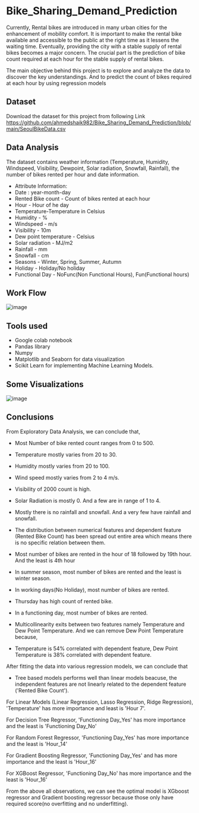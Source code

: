 # Bike_Sharing_Demand_Prediction

Currently, Rental bikes are introduced in many urban cities for the enhancement of mobility comfort. It is important to make the rental bike available and accessible to the public at the right time as it lessens the waiting time. Eventually, providing the city with a stable supply of rental bikes becomes a major concern. The crucial part is the prediction of bike count required at each hour for the stable supply of rental bikes.

The main objective behind this project is to explore and analyze the data to discover the key understandings. And to predict the count of bikes required at each hour by using regression models

## Dataset
Download the dataset for this project from following Link
https://github.com/ahmedshaik982/Bike_Sharing_Demand_Prediction/blob/main/SeoulBikeData.csv

## Data Analysis
The dataset contains weather information (Temperature, Humidity, Windspeed, Visibility, Dewpoint, Solar radiation, Snowfall, Rainfall), the number of bikes rented per hour and date information.
* Attribute Information:
* Date : year-month-day
* Rented Bike count - Count of bikes rented at each hour
* Hour - Hour of he day
* Temperature-Temperature in Celsius
* Humidity - %
* Windspeed - m/s
* Visibility - 10m
* Dew point temperature - Celsius
* Solar radiation - MJ/m2
* Rainfall - mm
* Snowfall - cm
* Seasons - Winter, Spring, Summer, Autumn
* Holiday - Holiday/No holiday
* Functional Day - NoFunc(Non Functional Hours), Fun(Functional hours)

## Work Flow
![image](https://user-images.githubusercontent.com/117965293/209428187-c3c4c916-63c6-4a44-9a99-d4f90e1a6464.png)

## Tools used
* Google colab notebook
* Pandas library
* Numpy
* Matplotlib and Seaborn for data visualization
* Scikit Learn for implementing Machine Learning Models.

## Some Visualizations
![image](https://user-images.githubusercontent.com/117965293/209428523-b1c8cec5-79e0-43eb-912e-a61ca0203a40.png)


## Conclusions
From Exploratory Data Analysis, we can conclude that,

* Most Number of bike rented count ranges from 0 to 500.

* Temperature mostly varies from 20 to 30.

* Humidity mostly varies from 20 to 100.

* Wind speed mostly varies from 2 to 4 m/s.

* Visibility of 2000 count is high.

* Solar Radiation is mostly 0. And a few are in range of 1 to 4.

* Mostly there is no rainfall and snowfall. And a very few have rainfall and snowfall.

* The distribution between numerical features and dependent feature (Rented Bike Count) has been spread out entire area which means there is no specific relation between them.

* Most number of bikes are rented in the hour of 18 followed by 19th hour. And the least is 4th hour

* In summer season, most number of bikes are rented and the least is winter season.

* In working days(No Holiday), most number of bikes are rented.

* Thursday has high count of rented bike.

* In a functioning day, most number of bikes are rented.

* Multicollinearity exits between two features namely Temperature and Dew Point Temperature. And we can remove Dew Point Temperature because,

* Temperature is 54% correlated with dependent feature, Dew Point Temperature is 38% correlated with dependent feature.

After fitting the data into various regression models, we can conclude that

* Tree based models performs well than linear models beacuse, the independent features are not linearly related to the dependent feature ('Rented Bike Count').


For Linear Models (Linear Regression, Lasso Regression, Ridge Regression), 'Temperature' has more importance and least is 'Hour 7'.

For Decision Tree Regressor, 'Functioning Day_Yes' has more importance and the least is 'Functioning Day_No'

For Random Forest Regressor, 'Functioning Day_Yes' has more importance and the least is 'Hour_14'

For Gradient Boosting Regressor, 'Functioning Day_Yes' and has more importance and the least is 'Hour_16'

For XGBoost Regressor, 'Functioning Day_No' has more importance and the least is 'Hour_16'

From the above all observations, we can see the optimal model is XGboost regressor and Gradient boosting regressor because those only have required score(no overfitting and no underfitting).
